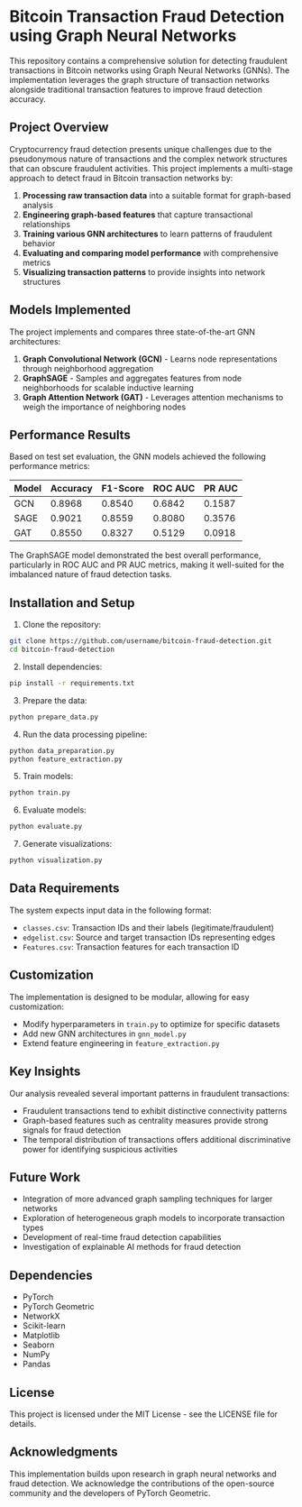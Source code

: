 # Bitcoin Transaction Fraud Detection using Graph Neural Networks

This repository contains a comprehensive solution for detecting fraudulent transactions in Bitcoin networks using Graph Neural Networks (GNNs). The implementation leverages the graph structure of transaction networks alongside traditional transaction features to improve fraud detection accuracy.

## Project Overview

Cryptocurrency fraud detection presents unique challenges due to the pseudonymous nature of transactions and the complex network structures that can obscure fraudulent activities. This project implements a multi-stage approach to detect fraud in Bitcoin transaction networks by:

1. **Processing raw transaction data** into a suitable format for graph-based analysis
2. **Engineering graph-based features** that capture transactional relationships
3. **Training various GNN architectures** to learn patterns of fraudulent behavior
4. **Evaluating and comparing model performance** with comprehensive metrics
5. **Visualizing transaction patterns** to provide insights into network structures


## Models Implemented

The project implements and compares three state-of-the-art GNN architectures:

1. **Graph Convolutional Network (GCN)** - Learns node representations through neighborhood aggregation
2. **GraphSAGE** - Samples and aggregates features from node neighborhoods for scalable inductive learning
3. **Graph Attention Network (GAT)** - Leverages attention mechanisms to weigh the importance of neighboring nodes

## Performance Results

Based on test set evaluation, the GNN models achieved the following performance metrics:

| Model | Accuracy | F1-Score | ROC AUC | PR AUC |
|-------|----------|----------|---------|--------|
| GCN   | 0.8968   | 0.8540   | 0.6842  | 0.1587 |
| SAGE  | 0.9021   | 0.8559   | 0.8080  | 0.3576 |
| GAT   | 0.8550   | 0.8327   | 0.5129  | 0.0918 |

The GraphSAGE model demonstrated the best overall performance, particularly in ROC AUC and PR AUC metrics, making it well-suited for the imbalanced nature of fraud detection tasks.

## Installation and Setup

1. Clone the repository:
```bash
git clone https://github.com/username/bitcoin-fraud-detection.git
cd bitcoin-fraud-detection
```

2. Install dependencies:
```bash
pip install -r requirements.txt
```

3. Prepare the data:
```bash
python prepare_data.py
```

4. Run the data processing pipeline:
```bash
python data_preparation.py
python feature_extraction.py
```

5. Train models:
```bash
python train.py
```

6. Evaluate models:
```bash
python evaluate.py
```

7. Generate visualizations:
```bash
python visualization.py
```

## Data Requirements

The system expects input data in the following format:
- `classes.csv`: Transaction IDs and their labels (legitimate/fraudulent)
- `edgelist.csv`: Source and target transaction IDs representing edges
- `Features.csv`: Transaction features for each transaction ID

## Customization

The implementation is designed to be modular, allowing for easy customization:
- Modify hyperparameters in `train.py` to optimize for specific datasets
- Add new GNN architectures in `gnn_model.py`
- Extend feature engineering in `feature_extraction.py`

## Key Insights

Our analysis revealed several important patterns in fraudulent transactions:
- Fraudulent transactions tend to exhibit distinctive connectivity patterns
- Graph-based features such as centrality measures provide strong signals for fraud detection
- The temporal distribution of transactions offers additional discriminative power for identifying suspicious activities

## Future Work

- Integration of more advanced graph sampling techniques for larger networks
- Exploration of heterogeneous graph models to incorporate transaction types
- Development of real-time fraud detection capabilities
- Investigation of explainable AI methods for fraud detection

## Dependencies

- PyTorch
- PyTorch Geometric
- NetworkX
- Scikit-learn
- Matplotlib
- Seaborn
- NumPy
- Pandas

## License

This project is licensed under the MIT License - see the LICENSE file for details.

## Acknowledgments

This implementation builds upon research in graph neural networks and fraud detection. We acknowledge the contributions of the open-source community and the developers of PyTorch Geometric.
